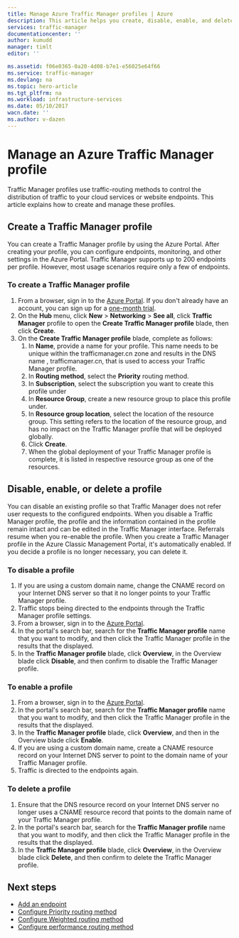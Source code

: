 ```yaml
---
title: Manage Azure Traffic Manager profiles | Azure
description: This article helps you create, disable, enable, and delete a Azure Traffic Manager profile.
services: traffic-manager
documentationcenter: ''
author: kumudd
manager: timlt
editor: ''

ms.assetid: f06e0365-0a20-4d08-b7e1-e56025e64f66
ms.service: traffic-manager
ms.devlang: na
ms.topic: hero-article
ms.tgt_pltfrm: na
ms.workload: infrastructure-services
ms.date: 05/10/2017
wacn.date: ''
ms.author: v-dazen
---
```


# Manage an Azure Traffic Manager profile

Traffic Manager profiles use traffic-routing methods to control the distribution of traffic to your cloud services or website endpoints. This article explains how to create and manage these profiles.

## Create a Traffic Manager profile

You can create a Traffic Manager profile by using the Azure Portal. After creating your profile, you can configure endpoints, monitoring, and other settings in the Azure Portal. Traffic Manager supports up to 200 endpoints per profile. However, most usage scenarios require only a few of endpoints.

### To create a Traffic Manager profile

1. From a browser, sign in to the [Azure Portal](http://portal.azure.cn). If you don't already have an account, you can sign up for a [one-month trial](https://www.azure.cn/pricing/1rmb-trial/). 
2. On the **Hub** menu, click **New** > **Networking** > **See all**, click **Traffic Manager** profile to open the **Create Traffic Manager profile** blade, then click **Create**.
3. On the **Create Traffic Manager profile** blade, complete as follows:
    1. In **Name**, provide a name for your profile. This name needs to be unique within the trafficmanager.cn zone and results in the DNS name <name>, trafficmanager.cn, that is used to access your Traffic Manager profile.
    2. In **Routing method**, select the **Priority** routing method.
    3. In **Subscription**, select the subscription you want to create this profile under
    4. In **Resource Group**, create a new resource group to place this profile under.
    5. In **Resource group location**, select the location of the resource group. This setting refers to the location of the resource group, and has no impact on the Traffic Manager profile that will be deployed globally.
    6. Click **Create**.
    7. When the global deployment of your Traffic Manager profile is complete, it is listed in respective resource group as one of the resources.

## Disable, enable, or delete a profile

You can disable an existing profile so that Traffic Manager does not refer user requests to the configured endpoints. When you disable a Traffic Manager profile, the profile and the information contained in the profile remain intact and can be edited in the Traffic Manager interface.  Referrals resume when you re-enable the profile. When you create a Traffic Manager profile in the Azure Classic Management Portal, it's automatically enabled. If you decide a profile is no longer necessary, you can delete it.

### To disable a profile

1. If you are using a custom domain name, change the CNAME record on your Internet DNS server so that it no longer points to your Traffic Manager profile.
2. Traffic stops being directed to the endpoints through the Traffic Manager profile settings.
3. From a browser, sign in to the [Azure Portal](http://portal.azure.cn).
2. In the portal's search bar, search for the **Traffic Manager profile** name that you want to modify, and then click the Traffic Manager profile in the results that the displayed.
3. In the **Traffic Manager profile** blade, click **Overview**, in the Overview blade click **Disable**, and then confirm to disable the Traffic Manager profile.

### To enable a profile

1. From a browser, sign in to the [Azure Portal](http://portal.azure.cn).
2. In the portal's search bar, search for the **Traffic Manager profile** name that you want to modify, and then click the Traffic Manager profile in the results that the displayed.
3. In the **Traffic Manager profile** blade, click **Overview**, and then in the Overview blade click **Enable**.
5. If you are using a custom domain name, create a CNAME resource record on your Internet DNS server to point to the domain name of your Traffic Manager profile.
6. Traffic is directed to the endpoints again.

### To delete a profile

1. Ensure that the DNS resource record on your Internet DNS server no longer uses a CNAME resource record that points to the domain name of your Traffic Manager profile.
2. In the portal's search bar, search for the **Traffic Manager profile** name that you want to modify, and then click the Traffic Manager profile in the results that the displayed.
3. In the **Traffic Manager profile** blade, click **Overview**, in the Overview blade click **Delete**, and then confirm to delete the Traffic Manager profile.

## Next steps

* [Add an endpoint](traffic-manager-endpoints.md)
* [Configure Priority routing method](traffic-manager-configure-priority-routing-method.md)
* [Configure Weighted routing method](traffic-manager-configure-weighted-routing-method.md)
* [Configure performance routing method](traffic-manager-configure-performance-routing-method.md)
